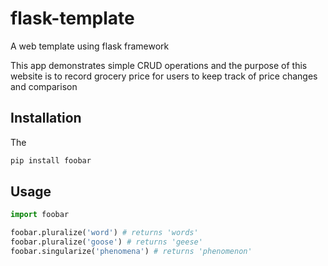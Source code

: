 # flask-template
A web template using flask framework

This app demonstrates simple CRUD operations and the purpose of this website is to record grocery price for users to keep track of price changes and comparison



## Installation

The 

```bash
pip install foobar
```

## Usage

```python
import foobar

foobar.pluralize('word') # returns 'words'
foobar.pluralize('goose') # returns 'geese'
foobar.singularize('phenomena') # returns 'phenomenon'
```
